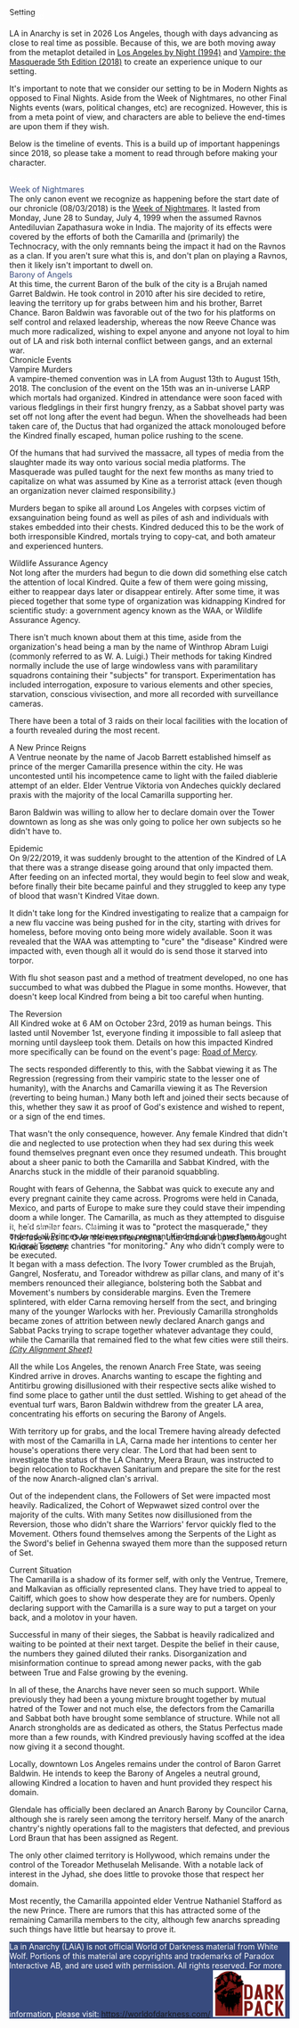 <head>
  <title>LAiA - Setting</title>
  <meta name="description" content="LA in Anarchy's Roleplay Setting Overview.">
</head>
<div class="pageHero" style="background-image: url('assets/settingCover.png');">
  <div class="pageHeroHeader">
      Setting
  </div>
</div>

<div class="blueWrapper" style="margin-top: -10px;">
  <div class="container">
  <div class="leftHeader" style="color: white;">
  Foreward
  </div>

  LA in Anarchy is set in 2026 Los Angeles, though with days advancing as close to real time as possible. Because of this, we are both moving away from the metaplot detailed in <a href="https://whitewolf.fandom.com/wiki/Los_Angeles_by_Night">Los Angeles by Night (1994)</a> and <a href="https://whitewolf.fandom.com/wiki/Vampire:_The_Masquerade_5th_Edition">Vampire: the Masquerade 5th Edition (2018)</a> to create an experience unique to our setting.

  It's important to note that we consider our setting to be in Modern Nights as opposed to Final Nights. Aside from the Week of Nightmares, no other Final Nights events (wars, political changes, etc) are recognized. However, this is from a meta point of view, and characters are able to believe the end-times are upon them if they wish.

  Below is the timeline of events. This is a build up of important happenings since 2018, so please take a moment to read through before making your character.

  <div class="leftHeader" style="color: white;">
  Pre-chronicle Events
  </div>
  <div class="swatchHeader" style="color: #384b7e;">
  Week of Nightmares
  </div>
  The only canon event we recognize as happening before the start date of our chronicle (08/03/2018) is the <a href="https://whitewolf.fandom.com/wiki/Week_of_Nightmares">Week of Nightmares</a>. It lasted from Monday, June 28 to Sunday, July 4, 1999 when the assumed Ravnos Antediluvian Zapathasura woke in India. The majority of its effects were covered by the efforts of both the Camarilla and (primarily) the Technocracy, with the only remnants being the impact it had on the Ravnos as a clan. If you aren't sure what this is, and don't plan on playing a Ravnos, then it likely isn't important to dwell on.

  <div class="swatchHeader" style="color: #384b7e;">
  Barony of Angels
  </div>
  At this time, the current Baron of the bulk of the city is a Brujah named Garret Baldwin. He took control in 2010 after his sire decided to retire, leaving the territory up for grabs between him and his brother, Barret Chance. Baron Baldwin was favorable out of the two for his platforms on self control and relaxed leadership, whereas the now Reeve Chance was much more radicalized, wishing to expel anyone and anyone not loyal to him out of LA and risk both internal conflict between gangs, and an external war.
</div>
  <div class="whiteBlueBreak" style="transform: rotate(180deg);"> </div>
</div>

<div class="container">
  <div class="leftHeader">
  Chronicle Events
  </div>
  <div class="secondHeader">
  Vampire Murders
  </div>
  A vampire-themed convention was in LA from August 13th to August 15th, 2018. The conclusion of the event on the 15th was an in-universe LARP which mortals had organized. Kindred in attendance were soon faced with various fledglings in their first hungry frenzy, as a Sabbat shovel party was set off not long after the event had begun. When the shovelheads had been taken care of, the Ductus that had organized the attack monolouged before the Kindred finally escaped, human police rushing to the scene.

  Of the humans that had survived the massacre, all types of media from the slaughter made its way onto various social media platforms. The Masquerade was pulled taught for the next few months as many tried to capitalize on what was assumed by Kine as a terrorist attack (even though an organization never claimed responsibility.)

  Murders began to spike all around Los Angeles with corpses victim of exsanguination being found as well as piles of ash and individuals with stakes embedded into their chests. Kindred deduced this to be the work of both irresponsible Kindred, mortals trying to copy-cat, and both amateur and experienced hunters.

  <div class="secondHeader">
  Wildlife Assurance Agency
  </div>
  Not long after the murders had begun to die down did something else catch the attention of local Kindred. Quite a few of them were going missing, either to reappear days later or disappear entirely. After some time, it was pieced together that some type of organization was kidnapping Kindred for scientific study: a government agency known as the WAA, or Wildlife Assurance Agency.

  There isn't much known about them at this time, aside from the organization's head being a man by the name of Winthrop Abram Luigi (commonly referred to as W. A. Luigi.) Their methods for taking Kindred normally include the use of large windowless vans with paramilitary squadrons containing their "subjects" for transport. Experimentation has included interrogation, exposure to various elements and other species, starvation, conscious vivisection, and more all recorded with surveillance cameras.

  There have been a total of 3 raids on their local facilities with the location of a fourth revealed during the most recent.

  <div class="secondHeader">
  A New Prince Reigns
  </div>
  A Ventrue neonate by the name of Jacob Barrett established himself as prince of the merger Camarilla presence within the city. He was uncontested until his incompetence came to light with the failed diablerie attempt of an elder. Elder Ventrue Viktoria von Andeches quickly declared praxis with the majority of the local Camarilla supporting her.

  Baron Baldwin was willing to allow her to declare domain over the Tower downtown as long as she was only going to police her own subjects so he didn't have to.

  <div class="secondHeader">
  Epidemic
  </div>
  On 9/22/2019, it was suddenly brought to the attention of the Kindred of LA that there was a strange disease going around that only impacted them. After feeding on an infected mortal, they would begin to feel slow and weak, before finally their bite became painful and they struggled to keep any type of blood that wasn't Kindred Vitae down.

  It didn't take long for the Kindred investigating to realize that a campaign for a new flu vaccine was being pushed for in the city, starting with drives for homeless, before moving onto being more widely available. Soon it was revealed that the WAA was attempting to "cure" the "disease" Kindred were impacted with, even though all it would do is send those it starved into torpor.

  With flu shot season past and a method of treatment developed, no one has succumbed to what was dubbed the Plague in some months. However, that doesn't keep local Kindred from being a bit too careful when hunting.

  <div class="secondHeader">
  The Reversion
  </div>
  All Kindred woke at 6 AM on October 23rd, 2019 as human beings. This lasted until November 1st, everyone finding it impossible to fall asleep that morning until daysleep took them. Details on how this impacted Kindred more specifically can be found on the event's page: <a href="road-of-mercy.md">Road of Mercy</a>.

  The sects responded differently to this, with the Sabbat viewing it as The Regression (regressing from their vampiric state to the lesser one of humanity), with the Anarchs and Camarilla viewing it as The Reversion (reverting to being human.) Many both left and joined their sects because of this, whether they saw it as proof of God's existence and wished to repent, or a sign of the end times.

  That wasn't the only consequence, however. Any female Kindred that didn't die and neglected to use protection when they had sex during this week found themselves pregnant even once they resumed undeath. This brought about a sheer panic to both the Camarilla and Sabbat Kindred, with the Anarchs stuck in the middle of their paranoid squabbling.

  Rought with fears of Gehenna, the Sabbat was quick to execute any and every pregnant cainite they came across. Progroms were held in Canada, Mexico, and parts of Europe to make sure they could stave their impending doom a while longer. The Camarilla, as much as they attempted to disguise it, held similar fears. Claiming it was to "protect the masquerade," they ordered all Princes to retrieve any pregnant Kindred and have them brought to local Tremere chantries "for monitoring." Any who didn't comply were to be executed.

</div>

<div class="blueWrapper";">
  <div class="whiteBreakAlt"> </div>
  <div class="container" style="margin-top: -80px;">
  <div class="leftHeader" style="color: white;">
  The Third Anarch Revolt
  </div>
  The fuse was lit. Over the next few nights, utter chaos erupted among Kindred society.

  It began with a mass defection. The Ivory Tower crumbled as the Brujah, Gangrel, Nosferatu, and Toreador withdrew as pillar clans, and many of it's members renounced their allegiance, bolstering both the Sabbat and Movement's numbers by considerable margins. Even the Tremere splintered, with elder Carna removing herself from the sect, and bringing many of the younger Warlocks with her. Previously Camarilla strongholds became zones of attrition between newly declared Anarch gangs and Sabbat Packs trying to scrape together whatever advantage they could, while the Camarilla that remained fled to the what few cities were still theirs. <a href="https://docs.google.com/spreadsheets/d/1X-PLqo_Lagn2L_rk_CfmrV0f6FLc7D9Tm65Wztv9wBU/edit?usp=sharing"><em>(City Alignment Sheet)</em></a>

  All the while Los Angeles, the renown Anarch Free State, was seeing Kindred arrive in droves. Anarchs wanting to escape the fighting and Antitirbu growing disillusioned with their respective sects alike wished to find some place to gather until the dust settled. Wishing to get ahead of the eventual turf wars, Baron Baldwin withdrew from the greater LA area, concentrating his efforts on securing the Barony of Angels.

  With territory up for grabs, and the local Tremere having already defected with most of the Camarilla in LA, Carna made her intentions to center her house's operations there very clear. The Lord that had been sent to investigate the status of the LA Chantry, Meera Braun, was instructed to begin relocation to Rockhaven Sanitarium and prepare the site for the rest of the now Anarch-aligned clan's arrival.

  Out of the independent clans, the Followers of Set were impacted most heavily. Radicalized, the Cohort of Wepwawet sized control over the majority of the cults. With many Setites now disillusioned from the Reversion, those who didn't share the Warriors' fervor quickly fled to the Movement. Others found themselves among the Serpents of the Light as the Sword's belief in Gehenna swayed them more than the supposed return of Set.

</div>
  <div class="whiteBlueBreak" style="transform: rotate(180deg);"> </div>
</div>

<div class="container">
  <div class="leftHeader">
  Current Situation
  </div>
  The Camarilla is a shadow of its former self, with only the Ventrue, Tremere, and Malkavian as officially represented clans. They have tried to appeal to Caitiff, which goes to show how desperate they are for numbers. Openly declaring support with the Camarilla is a sure way to put a target on your back, and a molotov in your haven.

  Successful in many of their sieges, the Sabbat is heavily radicalized and waiting to be pointed at their next target. Despite the belief in their cause, the numbers they gained diluted their ranks. Disorganization and misinformation continue to spread among newer packs, with the gab between True and False growing by the evening.

  In all of these, the Anarchs have never seen so much support. While previously they had been a young mixture brought together by mutual hatred of the Tower and not much else, the defectors from the Camarilla and Sabbat both have brought some semblance of structure. While not all Anarch strongholds are as dedicated as others, the Status Perfectus made more than a few rounds, with Kindred previously having scoffed at the idea now giving it a second thought.

  Locally, downtown Los Angeles remains under the control of Baron Garret Baldwin. He intends to keep the Barony of Angeles a neutral ground, allowing Kindred a location to haven and hunt provided they respect his domain.

  Glendale has officially been declared an Anarch Barony by Councilor Carna, although she is rarely seen among the territory herself. Many of the anarch chantry's nightly operations fall to the magisters that defected, and previous Lord Braun that has been assigned as Regent.

  The only other claimed territory is Hollywood, which remains under the control of the Toreador Methuselah Melisande. With a notable lack of interest in the Jyhad, she does little to provoke those that respect her domain.

  Most recently, the Camarilla appointed elder Ventrue Nathaniel Stafford as the new Prince. There are rumors that this has attracted some of the remaining Camarilla members to the city, although few anarchs spreading such things have little but hearsay to prove it.

</div>

<div class= blueWrapper>
  <div class=whiteBlueBreak> </div>
  <div class="footer" style="color: white; background-color: #384b7e;">
    La in Anarchy (LAiA) is not official World of Darkness material from White Wolf. Portions of this material are copyrights and trademarks of Paradox Interactive AB, and are used with permission. All rights reserved. For more information, please visit: <a href="https://worldofdarkness.com/">https://worldofdarkness.com/</a>
    <span style="margin-top: 10px;"> <img src='assets/darkPack.png' width="130px"> </span>
    </div>
</div>
